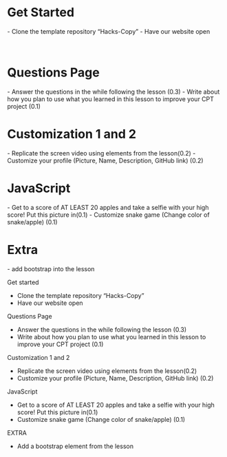 <html>
  <head>
    <link rel="stylesheet" href="page1.css">
    <link rel="stylesheet" href="https://fonts.googleapis.com/icon?family=Material+Icons">
  </head>
  <body>
    <br>
    <h1>Get Started</h1>
    <p>
- Clone the template repository “Hacks-Copy” 
- Have our website open </p>
    <br>
    <h1>Questions Page</h1>
    <p>
- Answer the questions in the while following the lesson (0.3) 
- Write about how you plan to use what you learned in this lesson to improve your CPT project (0.1) 
</p>
    <h1>Customization 1 and 2</h1>
<p>
- Replicate the screen video using elements from the lesson(0.2)
- Customize your profile (Picture, Name, Description, GitHub link) (0.2) 
</p>
    <h1>JavaScript</h1>
<p>
- Get to a score of AT LEAST 20 apples and take a selfie with your high score! Put this picture in(0.1)
- Customize snake game (Change color of snake/apple) (0.1)
</p>
    <h1>Extra</h1>
<p>- add bootstrap into the lesson</p>
  </body>
</html>



Get started 
- Clone the template repository “Hacks-Copy” 
- Have our website open 

Questions Page  
- Answer the questions in the while following the lesson (0.3) 
- Write about how you plan to use what you learned in this lesson to improve your CPT project (0.1) 

Customization 1 and 2 
- Replicate the screen video using elements from the lesson(0.2)
- Customize your profile (Picture, Name, Description, GitHub link) (0.2) 

JavaScript 
- Get to a score of AT LEAST 20 apples and take a selfie with your high score! Put this picture in(0.1)
- Customize snake game (Change color of snake/apple) (0.1)

EXTRA
- Add a bootstrap element from the lesson